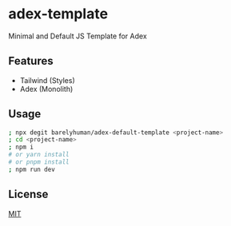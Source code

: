 # adex-template

Minimal and Default JS Template for Adex

## Features

- Tailwind (Styles)
- Adex (Monolith)

## Usage

```sh
; npx degit barelyhuman/adex-default-template <project-name>
; cd <project-name>
; npm i 
# or yarn install 
# or pnpm install
; npm run dev
```

## License

[MIT](/LICENSE)
